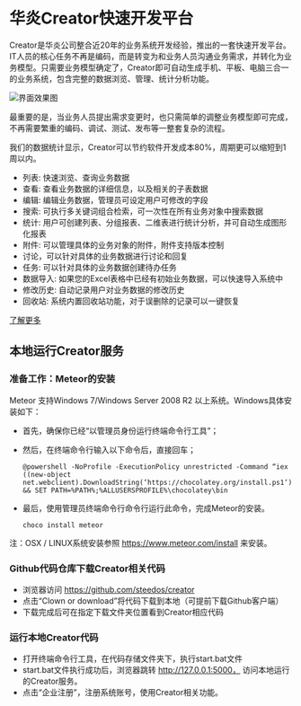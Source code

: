 # 华炎Creator快速开发平台

Creator是华炎公司整合近20年的业务系统开发经验，推出的一套快速开发平台。IT人员的核心任务不再是编码，而是转变为和业务人员沟通业务需求，并转化为业务模型。只需要业务模型确定了，Creator即可自动生成手机、平板、电脑三合一的业务系统，包含完整的数据浏览、管理、统计分析功能。

![界面效果图](https://www.steedos.com/cn/help/creator/images/mac_ipad_iphone_home.png)

最重要的是，当业务人员提出需求变更时，也只需简单的调整业务模型即可完成，不再需要繁重的编码、调试、测试、发布等一整套复杂的流程。

我们的数据统计显示，Creator可以节约软件开发成本80%，周期更可以缩短到1周以内。

  - 列表: 快速浏览、查询业务数据
  - 查看: 查看业务数据的详细信息，以及相关的子表数据
  - 编辑: 编辑业务数据，管理员可设定用户可修改的字段
  - 搜索: 可执行多关键词组合检索，可一次性在所有业务对象中搜索数据
  - 统计: 用户可创建列表、分组报表、二维表进行统计分析，并可自动生成图形化报表
  - 附件: 可以管理具体的业务对象的附件，附件支持版本控制
  - 讨论，可以针对具体的业务数据进行讨论和回复
  - 任务: 可以针对具体的业务数据创建待办任务
  - 数据导入: 如果您的Excel表格中已经有初始业务数据，可以快速导入系统中
  - 修改历史: 自动记录用户对业务数据的修改历史
  - 回收站: 系统内置回收站功能，对于误删除的记录可以一键恢复

[了解更多](https://www.steedos.com/cn/help/creator/)

## 本地运行Creator服务

### 准备工作：Meteor的安装

Meteor 支持Windows 7/Windows Server 2008 R2 以上系统。Windows具体安装如下：

- 首先，确保你已经“以管理员身份运行终端命令行工具”；
- 然后，在终端命令行输入以下命令后，直接回车；

    ```
    @powershell -NoProfile -ExecutionPolicy unrestricted -Command “iex ((new-object net.webclient).DownloadString(‘https://chocolatey.org/install.ps1‘))” && SET PATH=%PATH%;%ALLUSERSPROFILE%\chocolatey\bin
    ```

- 最后，使用管理员终端命令行命令行运行此命令，完成Meteor的安装。
    ```
    choco install meteor
    ```

注：OSX / LINUX系统安装参照 https://www.meteor.com/install 来安装。

### Github代码仓库下载Creator相关代码

- 浏览器访问  https://github.com/steedos/creator
- 点击“Clown or download”将代码下载到本地（可提前下载Github客户端）
- 下载完成后可在指定下载文件夹位置看到Creator相应代码

### 运行本地Creator代码

- 打开终端命令行工具，在代码存储文件夹下，执行start.bat文件
- start.bat文件执行成功后，浏览器跳转 http://127.0.0.1:5000， 访问本地运行的Creator服务。
- 点击“企业注册”，注册系统账号，使用Creator相关功能。
